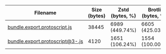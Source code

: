 | Filename | Size (bytes) | Zstd (bytes, %) | Brotli (bytes, %) | Gzip (bytes, %) |
|----------|--------------|-----------------|-------------------|-----------------|
| [bundle.export.protoscript.js](./bundle.export.protoscript.js) | 38445 | 6989 (449.74%) | 6605 (425.03%) | 7400 (476.19%) |
| [bundle.export.protoscript@3-.js](./bundle.export.protoscript@3-.js) | 4120 | 1651 (106.24%) | 1554 (100.00%) | 1688 (108.62%) |